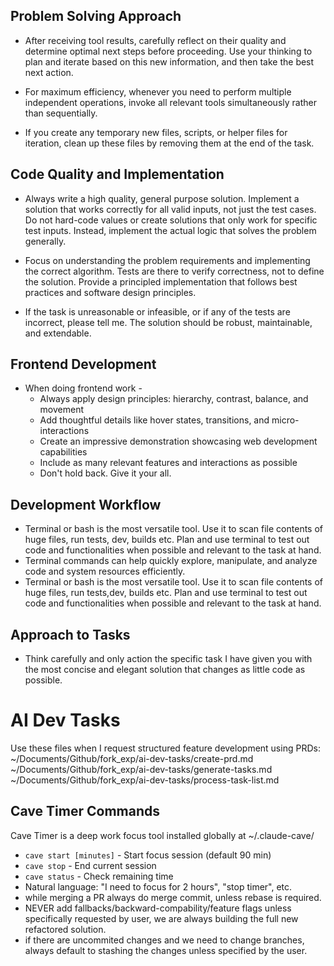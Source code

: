 ## Problem Solving Approach

- After receiving tool results, carefully reflect on their quality and determine optimal next steps before proceeding. Use your thinking to plan and iterate based on this new information, and then take the best next action.

- For maximum efficiency, whenever you need to perform multiple independent operations, invoke all relevant tools simultaneously rather than sequentially.

- If you create any temporary new files, scripts, or helper files for iteration, clean up these files by removing them at the end of the task.

## Code Quality and Implementation

- Always write a high quality, general purpose solution. Implement a solution that works correctly for all valid inputs, not just the test cases. Do not hard-code values or create solutions that only work for specific test inputs. Instead, implement the actual logic that solves the problem generally.

- Focus on understanding the problem requirements and implementing the correct algorithm. Tests are there to verify correctness, not to define the solution. Provide a principled implementation that follows best practices and software design principles.

- If the task is unreasonable or infeasible, or if any of the tests are incorrect, please tell me. The solution should be robust, maintainable, and extendable.

## Frontend Development

- When doing frontend work -
  - Always apply design principles: hierarchy, contrast, balance, and movement
  - Add thoughtful details like hover states, transitions, and micro-interactions
  - Create an impressive demonstration showcasing web development capabilities
  - Include as many relevant features and interactions as possible
  - Don't hold back. Give it your all.

## Development Workflow

- Terminal or bash is the most versatile tool. Use it to scan file contents of huge files, run tests, dev, builds etc. Plan and use terminal to test out code and functionalities when possible and relevant to the task at hand.
- Terminal commands can help quickly explore, manipulate, and analyze code and system resources efficiently.
- Terminal or bash is the most versatile tool. Use it to scan file contents of huge files, run tests,dev, builds etc. Plan and use terminal to test out code and functionalities when possible and relevant to the task at hand.

## Approach to Tasks

- Think carefully and only action the specific task I have given you with the most concise and elegant solution that changes as little code as possible.

# AI Dev Tasks
Use these files when I request structured feature development using PRDs:
~/Documents/Github/fork_exp/ai-dev-tasks/create-prd.md
~/Documents/Github/fork_exp/ai-dev-tasks/generate-tasks.md
~/Documents/Github/fork_exp/ai-dev-tasks/process-task-list.md

## Cave Timer Commands

Cave Timer is a deep work focus tool installed globally at ~/.claude-cave/

- `cave start [minutes]` - Start focus session (default 90 min)
- `cave stop` - End current session
- `cave status` - Check remaining time
- Natural language: "I need to focus for 2 hours", "stop timer", etc.
- while merging a PR always do merge commit, unless rebase is required.
- NEVER add fallbacks/backward-compability/feature flags unless specifically requested by user, we are always building the full new refactored solution.
- if there are uncommited changes and we need to change branches, always default to stashing the changes unless specified by the user.